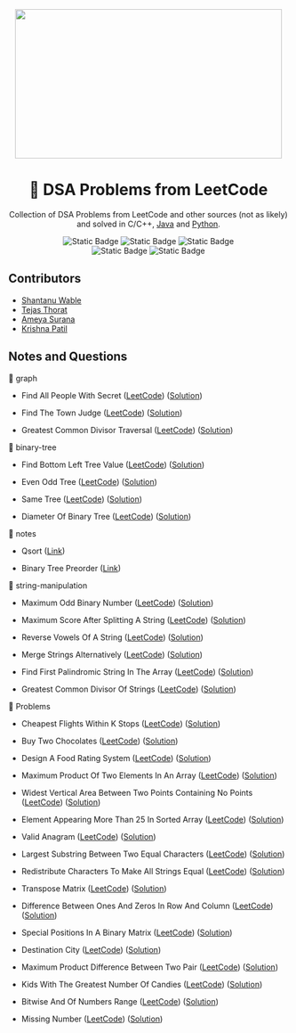 <div align="center">
<img src="https://media2.giphy.com/media/v1.Y2lkPTc5MGI3NjExaW9keDk1cTV4aDE3YWZzOTJ1dTdxdmgxbzRnYmN2MzIwcXdlenUyMiZlcD12MV9pbnRlcm5hbF9naWZfYnlfaWQmY3Q9Zw/iIqmM5tTjmpOB9mpbn/giphy.gif" width="480" height="268" />

# 🧩 DSA Problems from LeetCode

Collection of DSA Problems from LeetCode and other sources (not as likely) and solved in C/C++, [Java](https://github.com/shxntanu/DSA/tree/Java) and [Python](https://github.com/shxntanu/DSA/tree/Python).

![Static Badge](https://img.shields.io/badge/C%2FC++-blue)
![Static Badge](https://img.shields.io/badge/Java-blue)
![Static Badge](https://img.shields.io/badge/Python-blue) <br/>
![Static Badge](https://img.shields.io/badge/LeetCode%20Daily-red)
![Static Badge](https://img.shields.io/badge/LeetCode%2075-red)

</div>

## Contributors

- [Shantanu Wable](https://github.com/shxntanu)
- [Tejas Thorat](https://github.com/tejaspthorat)
- [Ameya Surana](https://github.com/firefeast7)
- [Krishna Patil](https://github.com/Krishnapatil28113)

## Notes and Questions

📁 graph

- Find All People With Secret ([LeetCode](https://leetcode.com/problems/find-all-people-with-secret)) ([Solution](graph/find-all-people-with-secret.c))

- Find The Town Judge ([LeetCode](https://leetcode.com/problems/find-the-town-judge)) ([Solution](graph/find-the-town-judge.c))

- Greatest Common Divisor Traversal ([LeetCode](https://leetcode.com/problems/greatest-common-divisor-traversal)) ([Solution](graph/greatest-common-divisor-traversal.cpp))

📁 binary-tree

- Find Bottom Left Tree Value ([LeetCode](https://leetcode.com/problems/find-bottom-left-tree-value)) ([Solution](binary-tree/find-bottom-left-tree-value.cpp))

- Even Odd Tree ([LeetCode](https://leetcode.com/problems/even-odd-tree)) ([Solution](binary-tree/even-odd-tree.cpp))

- Same Tree ([LeetCode](https://leetcode.com/problems/same-tree)) ([Solution](binary-tree/same-tree.cpp))

- Diameter Of Binary Tree ([LeetCode](https://leetcode.com/problems/diameter-of-binary-tree)) ([Solution](binary-tree/diameter-of-binary-tree.c))

📁 notes

- Qsort ([Link](notes/qsort.c))

- Binary Tree Preorder ([Link](notes/binary-tree-preorder.cpp))

📁 string-manipulation

- Maximum Odd Binary Number ([LeetCode](https://leetcode.com/problems/maximum-odd-binary-number)) ([Solution](string-manipulation/maximum-odd-binary-number.c))

- Maximum Score After Splitting A String ([LeetCode](https://leetcode.com/problems/maximum-score-after-splitting-a-string)) ([Solution](string-manipulation/maximum-score-after-splitting-a-string.c))

- Reverse Vowels Of A String ([LeetCode](https://leetcode.com/problems/reverse-vowels-of-a-string)) ([Solution](string-manipulation/reverse-vowels-of-a-string.c))

- Merge Strings Alternatively ([LeetCode](https://leetcode.com/problems/merge-strings-alternatively)) ([Solution](string-manipulation/merge-strings-alternatively.c))

- Find First Palindromic String In The Array ([LeetCode](https://leetcode.com/problems/find-first-palindromic-string-in-the-array)) ([Solution](string-manipulation/find-first-palindromic-string-in-the-array.c))

- Greatest Common Divisor Of Strings ([LeetCode](https://leetcode.com/problems/greatest-common-divisor-of-strings)) ([Solution](string-manipulation/greatest-common-divisor-of-strings.c))

📁 Problems

- Cheapest Flights Within K Stops ([LeetCode](https://leetcode.com/problems/cheapest-flights-within-k-stops)) ([Solution](cheapest-flights-within-k-stops.c))

- Buy Two Chocolates ([LeetCode](https://leetcode.com/problems/buy-two-chocolates)) ([Solution](buy-two-chocolates.c))

- Design A Food Rating System ([LeetCode](https://leetcode.com/problems/design-a-food-rating-system)) ([Solution](design-a-food-rating-system.cpp))

- Maximum Product Of Two Elements In An Array ([LeetCode](https://leetcode.com/problems/maximum-product-of-two-elements-in-an-array)) ([Solution](maximum-product-of-two-elements-in-an-array.c))

- Widest Vertical Area Between Two Points Containing No Points ([LeetCode](https://leetcode.com/problems/widest-vertical-area-between-two-points-containing-no-points)) ([Solution](widest-vertical-area-between-two-points-containing-no-points.c))

- Element Appearing More Than 25 In Sorted Array ([LeetCode](https://leetcode.com/problems/element-appearing-more-than-25-in-sorted-array)) ([Solution](element-appearing-more-than-25-in-sorted-array.c))

- Valid Anagram ([LeetCode](https://leetcode.com/problems/valid-anagram)) ([Solution](valid-anagram.c))

- Largest Substring Between Two Equal Characters ([LeetCode](https://leetcode.com/problems/largest-substring-between-two-equal-characters)) ([Solution](largest-substring-between-two-equal-characters.cpp))

- Redistribute Characters To Make All Strings Equal ([LeetCode](https://leetcode.com/problems/redistribute-characters-to-make-all-strings-equal)) ([Solution](redistribute-characters-to-make-all-strings-equal.c))

- Transpose Matrix ([LeetCode](https://leetcode.com/problems/transpose-matrix)) ([Solution](transpose-matrix.c))

- Difference Between Ones And Zeros In Row And Column ([LeetCode](https://leetcode.com/problems/difference-between-ones-and-zeros-in-row-and-column)) ([Solution](difference-between-ones-and-zeros-in-row-and-column.c))

- Special Positions In A Binary Matrix ([LeetCode](https://leetcode.com/problems/special-positions-in-a-binary-matrix)) ([Solution](special-positions-in-a-binary-matrix.c))

- Destination City ([LeetCode](https://leetcode.com/problems/destination-city)) ([Solution](destination-city.c))

- Maximum Product Difference Between Two Pair ([LeetCode](https://leetcode.com/problems/maximum-product-difference-between-two-pair)) ([Solution](maximum-product-difference-between-two-pair.c))

- Kids With The Greatest Number Of Candies ([LeetCode](https://leetcode.com/problems/kids-with-the-greatest-number-of-candies)) ([Solution](kids-with-the-greatest-number-of-candies.c))

- Bitwise And Of Numbers Range ([LeetCode](https://leetcode.com/problems/bitwise-and-of-numbers-range)) ([Solution](bitwise-and-of-numbers-range.cpp))

- Missing Number ([LeetCode](https://leetcode.com/problems/missing-number)) ([Solution](missing-number.c))

